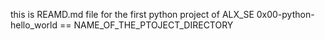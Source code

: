 this is REAMD.md file for the first python project of ALX_SE 
0x00-python-hello_world == NAME_OF_THE_PTOJECT_DIRECTORY
